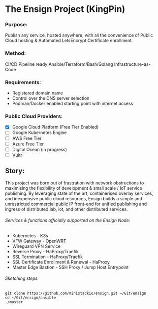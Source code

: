# The Ensign Project (KingPin)
### Purpose: 
Publish any service, hosted anywhere, with all the convenience of Public Cloud hosting & Automated LetsEncrypt Certificate enrollment.    
    
### Method: 
CI/CD Pipeline ready Ansible/Terraform/Bash/Golang Infrastructure-as-Code    
    
### Requirements:
  - Registered domain name
  - Control over the DNS server selection
  - Podman/Docker enabled starting point with internet access

### Public Cloud Providers:
  - [x] Google Cloud Platform (Free Tier Enabled)
  - [ ] Google Kubernetes Engine
  - [ ] AWS Free Tier
  - [ ] Azure Free Tier
  - [ ] Digital Ocean (in progress)
  - [ ] Vultr

## Story: 
This project was born out of frastration with network obstructions to
maximising the flexibility of development & small scale / IoT service publishing.
By leveraging state of the art, containerised overlay services, and inexpensive 
public cloud resources, Ensign builds a simple and unrestricted commercial
public IP front-end for unified publishing and ingress of distributed lab, 
iot, and other distributed services.

###### Services & functions officially supported on the Ensign Node:
  - Kubernetes - K3s 
  - VFW Gateway -  OpenWRT
  - Wireguard VPN Service
  - Reverse Proxy - HaProxy/Traefik 
  - SSL Termination - HaProxy/Traefik 
  - SSL Certificate Enrollment & Renewal - HaProxy
  - Master Edge Bastion - SSH Proxy / Jump Host Entrypoint

###### Sketching steps
```
git clone https://github.com/ministackio/ensign.git ~/Git/ensign
cd ~/Git/ensign/ansible
./master
```

